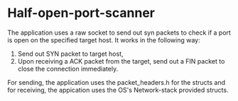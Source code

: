 # Half-open-port-scanner
The application uses a raw socket to send out syn packets to check if a port is open on the specified target host.
It works in the following way:
  1. Send out SYN packet to target host,
  2. Upon receiving a ACK packet from the target, send out a FIN packet to close the connection immediately.

For sending, the application uses the packet_headers.h for the structs and for receiving, the appication uses 
the OS's Network-stack provided structs.


